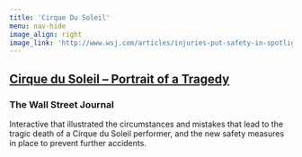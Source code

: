 ```yaml
---
title: 'Cirque Du Soleil'
menu: nav-hide
image_align: right
image_link: 'http://www.wsj.com/articles/injuries-put-safety-in-spotlight-at-cirque-du-soleil-1429723558'
---
```


## [Cirque du Soleil – Portrait of a Tragedy](http://www.wsj.com/articles/injuries-put-safety-in-spotlight-at-cirque-du-soleil-1429723558)
### The Wall Street Journal

Interactive that illustrated the circumstances and mistakes that lead to the tragic death of a Cirque du Soleil performer, and the new safety measures in place to prevent further accidents.

<!-- No longer are you a _slave to your CMS_. Grav **empowers** you to create anything from a [simple one-page site](#), to a [beautiful blog](#), to a powerful and feature-rich [product site](#), to pretty much anything you can dream up! -->
